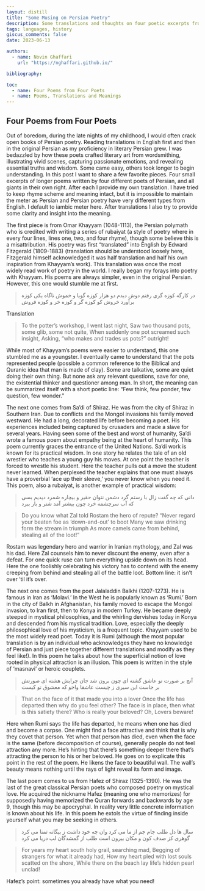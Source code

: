 ```yaml
---
layout: distill
title: "Some Musing on Persian Poetry"
description: Some translations and thoughts on four poetic excerpts from four of the giants of Persian poetry
tags: languages, history
giscus_comments: false
date: 2023-06-13

authors:
  - name: Novin Ghaffari
    url: "https://nghaffari.github.io/"

bibliography: 

toc:
  - name: Four Poems from Four Poets
  - name: Poems, Translations and Meanings
---
```


## Four Poems from Four Poets

Out of boredom, during the late nights of my childhood, I would often crack open books of Persian poetry. Reading translations in English first and then in the original Persian as my proficiency in literary Persian grew. I was bedazzled by how these poets crafted literary art from wordsmithing, illustrating vivid scenes, capturing passionate emotions, and revealing essential truths and wisdom. Some came easy, others took longer to begin understanding. In this post I want to share a few favorite pieces. Four small excerpts of longer poems written by four different poets of Persian, and all giants in their own right. After each I provide my own translation. I have tried to keep rhyme scheme and meaning intact, but it is impossible to maintain the meter as Persian and Persian poetry have very different types from English. I default to iambic meter here. After translations I also try to provide some clarity and insight into the meaning.

The first piece is from Omar Khayyam (1048-1113), the Persian polymath who is credited with writing a series of rubaiyat (a style of poetry where in every four lines, lines one, two, and four rhyme), though some believe this is a misattribution. His poetry was first “translated” into English by Edward Fitzgerald (1809-1883) (translation should be understood loosely here, Fitzgerald himself acknowledged it was half translation and half his own inspiration from Khayyam’s work). This translation was once the most widely read work of poetry in the world. I really began my forays into poetry with Khayyam. His poems are always simpler, even in the original Persian. However, this one would stumble me at first.

>در کارگه کوزه گری رفتم دوش
دیدم دو هزار کوزه گویا و خموش
ناگاه یکی کوزه برآورد خروش
کو کوزه گر و کوزه خر و کوزه فروش

Translation
>To the potter’s workshop, I went last night,
Saw two thousand pots, some glib, some not quite,
When suddenly one pot screamed such insight,
Asking, “who makes and trades us pots?” outright!

While most of Khayyam’s poems were easier to understand, this one stumbled me as a youngster. I eventually came to understand that the pots represented people (possible a common reference to the Biblical and Quranic idea that man is made of clay). Some are talkative, some are quiet doing their own thing. But none ask any relevant questions, save for one, the existential thinker and questioner among man. In short, the meaning can be summarized itself with a short poetic line: “Few think, few ponder, few question, few wonder.”

The next one comes from Sa’di of Shiraz. He was from the city of Shiraz in Southern Iran. Due to conflicts and the Mongol invasions his family moved westward. He had a long, decorated life before becoming a poet. His experiences included being captured by crusaders and made a slave for several years. Having seen some of the best and worst of humanity, Sa’di wrote a famous poem about empathy being at the heart of humanity. This poem currently graces the entrance of the United Nations. Sa’di work is known for its practical wisdom. In one story he relates the tale of an old wrestler who teaches a young guy his moves. At one point the teacher is forced to wrestle his student. Here the teacher pulls out a move the student never learned. When perplexed the teacher explains that one must always have a proverbial ‘ace up their sleeve,’ you never know when you need it. This poem, also a rubaiyat, is another example of practical wisdom:

>دانی که چه گفت زال با رستم گرد
دشمن نتوان حقیر و بیچاره شمرد
دیدیم بسی که آب سرچشمه خرد
چون بیشتر آمد شتر و بار ببرد

> Do you know what Zal told Rostam the hero of repute?
“Never regard your beaten foe as ‘down-and-out’ to boot
Many we saw drinking form the stream in triumph
As more camels came from behind, stealing all of the loot!”

Rostam was legendary hero and warrior in Iranian mythology, and Zal was his dad. Here Zal counsels him to never discount the enemy, even after a defeat. For one quick ruse can turn everything upside down on its head. Here the one foolishly celebrating his victory has to contend with the enemy creeping from behind and stealing all of the battle loot. Bottom line: it isn’t over ‘til it’s over.

The next one comes from the poet Jalaladdin Balkhi (1207-1273). He is famous in Iran as ‘Molavi.’ In the West he is popularly known as ‘Rumi.’ Born in the city of Balkh in Afghanistan, his family moved to escape the Mongol invasion, to Iran first, then to Konya in modern Turkey. He became deeply steeped in mystical philosophies, and the whirling dervishes today in Konya and descended from his mystical tradition. Love, especially the deeply philosophical love of his mysticism, is a frequent topic. Khayyam used to be the most widely read poet. Today it is Rumi (although the most popular translation is by an individual who acknowledges they have no knowledge of Persian and just piece together different translations and modify as they feel like!). In this poem he talks about how the superficial notion of love rooted in physical attraction is an illusion. This poem is written in the style of ‘masnavi’ or heroic couplets.

>آنچ بر صورت تو عاشق گشته ای
چون برون شد جان چرایش هشته ای
صورتش بر جاست این سیری ز چیست
عاشقا واجو که معشوق تو کیست

>That on the face of it that made you into a lover
Once the life has departed then why do you feel other?
The face is in place, then what is this satiety there?
Who is really your beloved? Oh, Lovers beware!
 
Here when Rumi says the life has departed, he means when one has died and become a corpse. One might find a face attractive and think that is why they covet that person. Yet when that person has died, even when the face is the same (before decomposition of course), generally people do not feel attraction any more. He’s hinting that there’s something deeper there that’s attracting the person to his or her beloved. He goes on to explicate this point in the rest of the poem. He likens the face to beautiful wall. The wall’s beauty means nothing until the rays of light reveal its form and image.

The last poem comes to us from Hafez of Shiraz (1325-1390). He was the last of the great classical Persian poets who composed poetry on mystical love. He acquired the nickname Hafez (meaning one who memorizes) for supposedly having memorized the Quran forwards and backwards by age 9, though this may be apocryphal. In reality very little concrete information is known about his life. In this poem he extols the virtue of finding inside yourself what you may be seeking in others.

>سال ها دل طلب جام جم از ما می کرد
وان چه خود داشت ز بیگانه تمنا می کرد
گوهری کز صدف کون و مکان بیرون است
طلب از گمشدگان لب دریا می کرد

>For years my heart south holy grail, searching mad,
Begging of strangers for what it already had,
How my heart pled with lost souls scatted on the shore,
While there on the beach lay life’s hidden pearl unclad!

Hafez’s point: sometimes you already have what you need!
